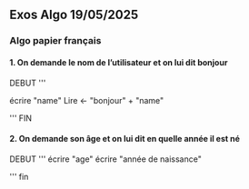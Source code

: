 ## Exos Algo 19/05/2025


### Algo papier français


#### 1. On demande le nom de l’utilisateur et on lui dit bonjour

DEBUT
'''

écrire "name"
Lire <- "bonjour" + "name"   

'''
FIN


#### 2. On demande son âge et on lui dit en quelle année il est né

DEBUT
'''
écrire "age"
écrire "année de naissance"

'''
fin